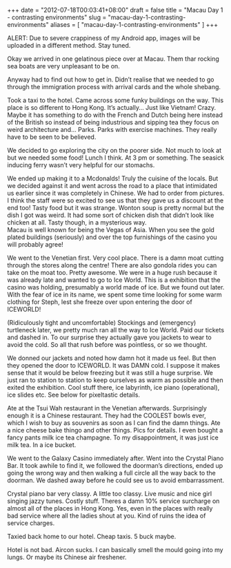 +++
date = "2012-07-18T00:03:41+08:00"
draft = false
title = "Macau Day 1 - contrasting environments"
slug = "macau-day-1-contrasting-environments"
aliases = [
	"macau-day-1-contrasting-environments"
]
+++

ALERT: Due to severe crappiness of my Android app, images will be uploaded in a different method. Stay tuned.

Okay we arrived in one gelatinous piece over at Macau. Them thar rocking sea boats are very unpleasant to be on.

Anyway had to find out how to get in. Didn’t realise that we needed to go through the immigration process with arrival cards and the whole shebang.

Took a taxi to the hotel. Came across some funky buildings on the way. This place is so different to Hong Kong. It’s actually… Just like Vietnam! Crazy. Maybe it has something to do with the French and Dutch being here instead of the British so instead of being industrious and sipping tea they focus on weird architecture and… Parks. Parks with exercise machines. They really have to be seen to be believed.

We decided to go exploring the city on the poorer side. Not much to look at but we needed some food! Lunch I think. At 3 pm or something. The seasick inducing ferry wasn’t very helpful for our stomachs.

We ended up making it to a Mcdonalds! Truly the cuisine of the locals. But we decided against it and went across the road to a place that intimidated us earlier since it was completely in Chinese. We had to order from pictures. I think the staff were so excited to see us that they gave us a discount at the end too! Tasty food but it was strange. Wonton soup is pretty normal but the dish I got was weird. It had some sort of chicken dish that didn’t look like chicken at all. Tasty though, in a mysterious way.  
 Macau is well known for being the Vegas of Asia. When you see the gold plated buildings (seriously) and over the top furnishings of the casino you will probably agree!

We went to the Venetian first. Very cool place. There is a damn moat cutting through the stores along the centre! There are also gondola rides you can take on the moat too. Pretty awesome. We were in a huge rush because it was already late and wanted to go to Ice World. This is a exhibition that the casino was holding, presumably a world made of ice. But we found out later. With the fear of ice in its name, we spent some time looking for some warm clothing for Steph, lest she freeze over upon entering the door of ICEWORLD!

(Ridiculously tight and uncomfortable) Stockings and (emergency) turtleneck later, we pretty much ran all the way to Ice World. Paid our tickets and dashed in. To our surprise they actually gave you jackets to wear to avoid the cold. So all that rush before was pointless, or so we thought.

We donned our jackets and noted how damn hot it made us feel. But then they opened the door to ICEWORLD. It was DAMN cold. I suppose it makes sense that it would be below freezing but it was still a huge surprise. We just ran to station to station to keep ourselves as warm as possible and then exited the exhibition. Cool stuff there, ice labyrinth, ice piano (operational), ice slides etc. See below for pixeltastic details.

Ate at the Tsui Wah restaurant in the Venetian afterwards. Surprisingly enough it is a Chinese restaurant. They had the COOLEST bowls ever, which I wish to buy as souvenirs as soon as I can find the damn things. Ate a nice cheese bake thingo and other things. Pics for details. I even bought a fancy pants milk ice tea champagne. To my disappointment, it was just ice milk tea. In a ice bucket.

We went to the Galaxy Casino immediately after. Went into the Crystal Piano Bar. It took awhile to find it, we followed the doorman’s directions, ended up going the wrong way and then walking a full circle all the way back to the doorman. We dashed away before he could see us to avoid embarrassment.

Crystal piano bar very classy. A little too classy. Live music and nice girl singing jazzy tunes. Costly stuff. Theres a damn 10% service surcharge on almost all of the places in Hong Kong. Yes, even in the places with really bad service where all the ladies shout at you. Kind of ruins the idea of service charges.

Taxied back home to our hotel. Cheap taxis. 5 buck maybe.

Hotel is not bad. Aircon sucks. I can basically smell the mould going into my lungs. Or maybe its Chinese air freshener.


